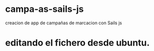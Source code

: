 # campa-as-sails-js
creacion de app de campañas de marcacion con Sails js

# editando el fichero desde ubuntu.
